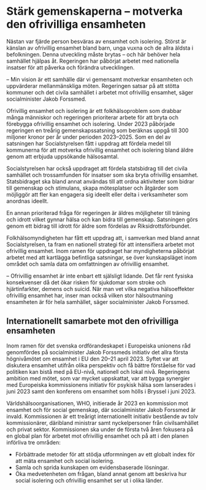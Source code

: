# Stärk gemenskaperna – motverka den ofrivilliga ensamheten

Nästan var fjärde person besväras av ensamhet och isolering. Störst är känslan av ofrivillig ensamhet bland barn, unga vuxna och de allra äldsta i befolkningen. Denna utveckling måste brytas – och här behöver hela samhället hjälpas åt. Regeringen har påbörjat arbetet med nationella insatser för att påverka och förändra utvecklingen.

– Min vision är ett samhälle där vi gemensamt motverkar ensamheten och uppvärderar mellanmänskliga möten. Regeringen satsar på att stötta kommuner och det civila samhället i arbetet mot ofrivillig ensamhet, säger socialminister Jakob Forssmed.

Ofrivillig ensamhet och isolering är ett folkhälsoproblem som drabbar många människor och regeringen prioriterar arbete för att bryta och förebygga ofrivillig ensamhet och isolering. Under 2023 påbörjade regeringen en treårig gemenskapssatsning som beräknas uppgå till 300 miljoner kronor per år under perioden 2023–2025. Som en del av satsningen har Socialstyrelsen fått i uppdrag att fördela medel till kommunerna för att motverka ofrivillig ensamhet och isolering bland äldre genom att erbjuda uppsökande hälsosamtal.

Socialstyrelsen har också uppdraget att fördela statsbidrag till det civila samhället och trossamfunden för insatser som ska bryta ofrivillig ensamhet. Statsbidraget ska bland annat användas till att ordna aktiviteter som bidrar till gemenskap och stimulans, skapa mötesplatser och åtgärder som möjliggör att fler kan engagera sig ideellt eller delta i verksamheter som anordnas ideellt.

En annan prioriterad fråga för regeringen är äldres möjligheter till träning och idrott vilket gynnar hälsa och kan bidra till gemenskap. Satsningen görs genom ett bidrag till idrott för äldre som fördelas av Riksidrottsförbundet.

Folkhälsomyndigheten har fått ett uppdrag att, i samverkan med bland annat Socialstyrelsen, ta fram en nationell strategi för att intensifiera arbetet mot ofrivillig ensamhet. Inom ramen för uppdraget har myndigheterna påbörjat arbetet med att kartlägga befintliga satsningar, se över kunskapsläget inom området och samla data om omfattningen av ofrivillig ensamhet.

– Ofrivillig ensamhet är inte enbart ett själsligt lidande. Det får rent fysiska konsekvenser då det ökar risken för sjukdomar som stroke och hjärtinfarkter, demens och suicid. När man vet vilka negativa hälsoeffekter ofrivillig ensamhet har, inser man också vilken stor hälsoutmaning ensamheten är för hela samhället, säger socialminister Jakob Forssmed.

## Internationellt samarbete mot den ofrivilliga ensamheten

Inom ramen för det svenska ordförandeskapet i Europeiska unionens råd genomfördes på socialminister Jakob Forssmeds initiativ det allra första högnivåmötet om ensamhet i EU den 20–21 april 2023. Syftet var att diskutera ensamhet utifrån olika perspektiv och få bättre förståelse för vad politiken kan bistå med på EU-nivå, nationell och lokal nivå. Regeringens ambition med mötet, som var mycket uppskattat, var att bygga synergier med Europeiska kommissionens initiativ för psykisk hälsa som lanserades i juni 2023 samt den konferens om ensamhet som hölls i Bryssel i juni 2023.

Världshälsoorganisationen, WHO, initierade år 2023 en kommission mot ensamhet och för social gemenskap, där socialminister Jakob Forssmed är invald. Kommissionen är ett treårigt internationellt initiativ bestående av tolv kommissionärer, däribland ministrar samt nyckelpersoner från civilsamhället och privat sektor. Kommissionen ska under de första två åren fokusera på en global plan för arbetet mot ofrivillig ensamhet och på att i den planen införliva tre områden:

* Förbättrade metoder för att stödja utformningen av ett globalt index för att mäta ensamhet och social isolering.
* Samla och sprida kunskapen om evidensbaserade lösningar.
* Öka medvetenheten om frågan, bland annat genom att beskriva hur social isolering och ofrivillig ensamhet ser ut i olika länder.
